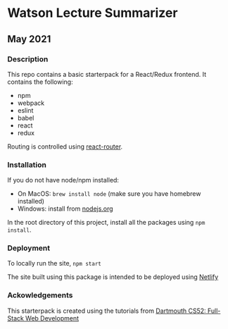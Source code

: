 # Watson Lecture Summarizer

## May 2021

### Description

This repo contains a basic starterpack for a React/Redux frontend. It contains the following:

-   npm
-   webpack
-   eslint
-   babel
-   react
-   redux

Routing is controlled using [react-router](https://reactrouter.com/web/example/basic).

### Installation

If you do not have node/npm installed:

-   On MacOS: `brew install node` (make sure you have homebrew installed)
-   Windows: install from [nodejs.org](https://nodejs.org/en/)

In the root directory of this project, install all the packages using `npm install`.

### Deployment

To locally run the site, `npm start`

The site built using this package is intended to be deployed using [Netlify](https://www.netlify.com/)

### Ackowledgements

This starterpack is created using the tutorials from [Dartmouth CS52: Full-Stack Web Development](https://cs52.me)
